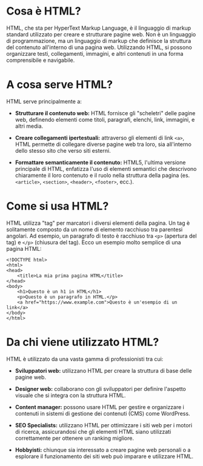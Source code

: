 <!-- @format -->

# Cosa è HTML?

HTML, che sta per HyperText Markup Language, è il linguaggio di markup standard utilizzato per creare e strutturare pagine web. Non è un linguaggio di programmazione, ma un linguaggio di markup che definisce la struttura del contenuto all'interno di una pagina web. Utilizzando HTML, si possono organizzare testi, collegamenti, immagini, e altri contenuti in una forma comprensibile e navigabile.

# A cosa serve HTML?

HTML serve principalmente a:

- **Strutturare il contenuto web:** HTML fornisce gli "scheletri" delle pagine web, definendo elementi come titoli, paragrafi, elenchi, link, immagini, e altri media.

- **Creare collegamenti ipertestuali:** attraverso gli elementi di link `<a>`, HTML permette di collegare diverse pagine web tra loro, sia all'interno dello stesso sito che verso siti esterni.

- **Formattare semanticamente il contenuto:** HTML5, l'ultima versione principale di HTML, enfatizza l'uso di elementi semantici che descrivono chiaramente il loro contenuto e il ruolo nella struttura della pagina (es. `<article>`, `<section>`, `<header>`, `<footer>`, ecc.).

# Come si usa HTML?

HTML utilizza "tag" per marcatori i diversi elementi della pagina. Un tag è solitamente composto da un nome di elemento racchiuso tra parentesi angolari. Ad esempio, un paragrafo di testo è racchiuso tra `<p>` (apertura del tag) e `</p>` (chiusura del tag). Ecco un esempio molto semplice di una pagina HTML:

```
<!DOCTYPE html>
<html>
<head>
    <title>La mia prima pagina HTML</title>
</head>
<body>
    <h1>Questo è un h1 in HTML</h1>
    <p>Questo è un paragrafo in HTML.</p>
    <a href="https://www.example.com">Questo è un'esempio di un link</a>
</body>
</html>
```

# Da chi viene utilizzato HTML?

HTML è utilizzato da una vasta gamma di professionisti tra cui:

- **Sviluppatori web:** utilizzano HTML per creare la struttura di base delle pagine web.

- **Designer web:** collaborano con gli sviluppatori per definire l'aspetto visuale che si integra con la struttura HTML.
- **Content manager:** possono usare HTML per gestire e organizzare i contenuti in sistemi di gestione dei contenuti (CMS) come WordPress.
- **SEO Specialists:** utilizzano HTML per ottimizzare i siti web per i motori di ricerca, assicurandosi che gli elementi HTML siano utilizzati correttamente per ottenere un ranking migliore.
- **Hobbyisti:** chiunque sia interessato a creare pagine web personali o a esplorare il funzionamento dei siti web può imparare e utilizzare HTML.
